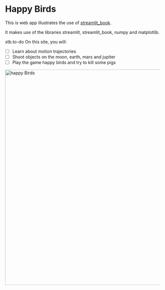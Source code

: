 # Happy Birds

This is web app illustrates the use of [streamlit_book](https://streamlit-book.readthedocs.io/en/latest/).

It makes use of the libraries streamlit, streamlit_book, numpy and matplotlib.

stb.to-do
On this site, you will:
- [ ] Learn about motion trajectories
- [ ] Shoot objects on the moon, earth, mars and jupiter
- [ ] Play the game happy birds and try to kill some pigs

<img src="https://github.com/sebastiandres/streamlit_happy_birds/blob/main/images/happybird.png?raw=true" alt="happy Birds" width="700">

